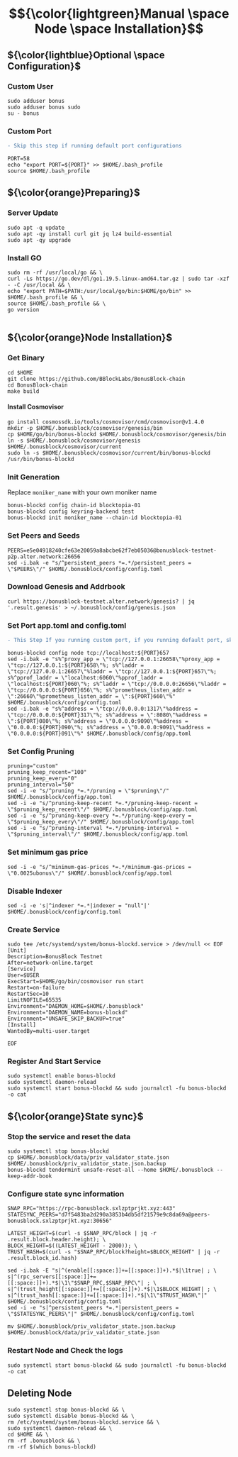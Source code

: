 # $${\color{lightgreen}Manual \space Node \space Installation}$$

## ${\color{lightblue}Optional \space Configuration}$
### Custom User

```
sudo adduser bonus
sudo adduser bonus sudo
su - bonus
```
### Custom Port
```diff
- Skip this step if running default port configurations
```
```
PORT=58
echo "export PORT=${PORT}" >> $HOME/.bash_profile
source $HOME/.bash_profile
```
 
## ${\color{orange}Preparing}$	
### Server Update
```
sudo apt -q update
sudo apt -qy install curl git jq lz4 build-essential
sudo apt -qy upgrade
```

### Install GO
```
sudo rm -rf /usr/local/go && \
curl -Ls https://go.dev/dl/go1.19.5.linux-amd64.tar.gz | sudo tar -xzf - -C /usr/local && \
echo "export PATH=$PATH:/usr/local/go/bin:$HOME/go/bin" >> $HOME/.bash_profile && \
source $HOME/.bash_profile && \
go version


```
## ${\color{orange}Node Installation}$	
### Get Binary
```
cd $HOME
git clone https://github.com/BBlockLabs/BonusBlock-chain
cd BonusBlock-chain
make build

```

#### Install Cosmovisor
```
go install cosmossdk.io/tools/cosmovisor/cmd/cosmovisor@v1.4.0
mkdir -p $HOME/.bonusblock/cosmovisor/genesis/bin
cp $HOME/go/bin/bonus-blockd $HOME/.bonusblock/cosmovisor/genesis/bin
ln -s $HOME/.bonusblock/cosmovisor/genesis $HOME/.bonusblock/cosmovisor/current
sudo ln -s $HOME/.bonusblock/cosmovisor/current/bin/bonus-blockd /usr/bin/bonus-blockd
```

### Init Generation

Replace `moniker_name` with your own moniker name
```
bonus-blockd config chain-id blocktopia-01
bonus-blockd config keyring-backend test
bonus-blockd init moniker_name --chain-id blocktopia-01
```

### Set Peers and Seeds
```
PEERS=e5e04918240cfe63e20059a8abcbe62f7eb05036@bonusblock-testnet-p2p.alter.network:26656
sed -i.bak -e "s/^persistent_peers *=.*/persistent_peers = \"$PEERS\"/" $HOME/.bonusblock/config/config.toml
```

### Download Genesis and Addrbook
```
curl https://bonusblock-testnet.alter.network/genesis? | jq '.result.genesis' > ~/.bonusblock/config/genesis.json
```

### Set Port app.toml and config.toml
```diff
- This Step If you running custom port, if you running default port, skip this step
```
```
bonus-blockd config node tcp://localhost:${PORT}657
sed -i.bak -e "s%^proxy_app = \"tcp://127.0.0.1:26658\"%proxy_app = \"tcp://127.0.0.1:${PORT}658\"%; s%^laddr = \"tcp://127.0.0.1:26657\"%laddr = \"tcp://127.0.0.1:${PORT}657\"%; s%^pprof_laddr = \"localhost:6060\"%pprof_laddr = \"localhost:${PORT}060\"%; s%^laddr = \"tcp://0.0.0.0:26656\"%laddr = \"tcp://0.0.0.0:${PORT}656\"%; s%^prometheus_listen_addr = \":26660\"%prometheus_listen_addr = \":${PORT}660\"%" $HOME/.bonusblock/config/config.toml
sed -i.bak -e "s%^address = \"tcp://0.0.0.0:1317\"%address = \"tcp://0.0.0.0:${PORT}317\"%; s%^address = \":8080\"%address = \":${PORT}080\"%; s%^address = \"0.0.0.0:9090\"%address = \"0.0.0.0:${PORT}090\"%; s%^address = \"0.0.0.0:9091\"%address = \"0.0.0.0:${PORT}091\"%" $HOME/.bonusblock/config/app.toml
```

### Set Config Pruning
```
pruning="custom"
pruning_keep_recent="100"
pruning_keep_every="0"
pruning_interval="50"
sed -i -e "s/^pruning *=.*/pruning = \"$pruning\"/" $HOME/.bonusblock/config/app.toml
sed -i -e "s/^pruning-keep-recent *=.*/pruning-keep-recent = \"$pruning_keep_recent\"/" $HOME/.bonusblock/config/app.toml
sed -i -e "s/^pruning-keep-every *=.*/pruning-keep-every = \"$pruning_keep_every\"/" $HOME/.bonusblock/config/app.toml
sed -i -e "s/^pruning-interval *=.*/pruning-interval = \"$pruning_interval\"/" $HOME/.bonusblock/config/app.toml
```

### Set minimum gas price
```
sed -i -e "s/^minimum-gas-prices *=.*/minimum-gas-prices = \"0.0025ubonus\"/" $HOME/.bonusblock/config/app.toml
```
### Disable Indexer
```
sed -i -e 's|^indexer *=.*|indexer = "null"|' $HOME/.bonusblock/config/config.toml
```
### Create Service

```
sudo tee /etc/systemd/system/bonus-blockd.service > /dev/null << EOF
[Unit]
Description=BonusBlock Testnet
After=network-online.target
[Service]
User=$USER
ExecStart=$HOME/go/bin/cosmovisor run start
Restart=on-failure
RestartSec=10
LimitNOFILE=65535
Environment="DAEMON_HOME=$HOME/.bonusblock"
Environment="DAEMON_NAME=bonus-blockd"
Environment="UNSAFE_SKIP_BACKUP=true"
[Install]
WantedBy=multi-user.target

EOF
```

### Register And Start Service
```
sudo systemctl enable bonus-blockd
sudo systemctl daemon-reload
sudo systemctl start bonus-blockd && sudo journalctl -fu bonus-blockd -o cat
```

## ${\color{orange}State sync}$	

### Stop the service and reset the data
```
sudo systemctl stop bonus-blockd
cp $HOME/.bonusblock/data/priv_validator_state.json $HOME/.bonusblock/priv_validator_state.json.backup
bonus-blockd tendermint unsafe-reset-all --home $HOME/.bonusblock --keep-addr-book
```

### Configure state sync information
```
SNAP_RPC="https://rpc-bonusblock.sxlzptprjkt.xyz:443"
STATESYNC_PEERS="d7f5483ba2d290a3853b4db5df21579e9c8da69a@peers-bonusblock.sxlzptprjkt.xyz:30656"

LATEST_HEIGHT=$(curl -s $SNAP_RPC/block | jq -r .result.block.header.height); \
BLOCK_HEIGHT=$((LATEST_HEIGHT - 2000)); \
TRUST_HASH=$(curl -s "$SNAP_RPC/block?height=$BLOCK_HEIGHT" | jq -r .result.block_id.hash)

sed -i.bak -E "s|^(enable[[:space:]]+=[[:space:]]+).*$|\1true| ; \
s|^(rpc_servers[[:space:]]+=[[:space:]]+).*$|\1\"$SNAP_RPC,$SNAP_RPC\"| ; \
s|^(trust_height[[:space:]]+=[[:space:]]+).*$|\1$BLOCK_HEIGHT| ; \
s|^(trust_hash[[:space:]]+=[[:space:]]+).*$|\1\"$TRUST_HASH\"|" $HOME/.bonusblock/config/config.toml
sed -i -e "s|^persistent_peers *=.*|persistent_peers = \"$STATESYNC_PEERS\"|" $HOME/.bonusblock/config/config.toml

mv $HOME/.bonusblock/priv_validator_state.json.backup $HOME/.bonusblock/data/priv_validator_state.json
```
### Restart Node and Check the logs
```
sudo systemctl start bonus-blockd && sudo journalctl -fu bonus-blockd -o cat
```

## Deleting Node
```
sudo systemctl stop bonus-blockd && \
sudo systemctl disable bonus-blockd && \
rm /etc/systemd/system/bonus-blockd.service && \
sudo systemctl daemon-reload && \
cd $HOME && \
rm -rf .bonusblock && \
rm -rf $(which bonus-blockd)
```
